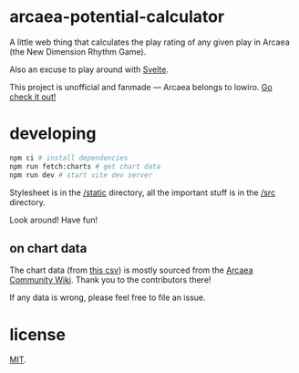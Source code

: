 # arcaea-potential-calculator
A little web thing that calculates the play rating of any given play in Arcaea (the New Dimension Rhythm Game).

Also an excuse to play around with [Svelte](https://svelte.dev).

This project is unofficial and fanmade — Arcaea belongs to lowiro. [Go check it out!](https://arcaea.lowiro.com/)

# developing
```bash
npm ci # install dependencies
npm run fetch:charts # get chart data
npm run dev # start vite dev server
```
Stylesheet is in the [/static](/static) directory, all the important stuff is in the [/src](/src) directory.

Look around! Have fun!

## on chart data
The chart data (from [this csv](https://gist.github.com/12beesinatrenchcoat/1bb2081eb2d6857254f06d3cf228e0c9)) is mostly sourced from the [Arcaea Community Wiki](https://arcaea.fandom.com). Thank you to the contributors there!

If any data is wrong, please feel free to file an issue.

# license
[MIT](./LICENSE.txt).
